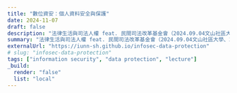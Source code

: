 ```yaml
---
title: "數位資安：個人資料安全與保護"
date: 2024-11-07
draft: false
description: "法律生活與司法人權 feat. 民間司法改革基金會（2024.09.04文山社區大學、2024.09.19＋2024.11.07新中和社區大學）。"
summary: "法律生活與司法人權 feat. 民間司法改革基金會（2024.09.04文山社區大學、2024.09.19＋2024.11.07新中和社區大學）。"
externalUrl: "https://iunn-sh.github.io/infosec-data-protection"
# slug: "infosec-data-protection"
tags: ["information security", "data protection", "lecture"]
_build:
  render: "false"
  list: "local"
---
```

